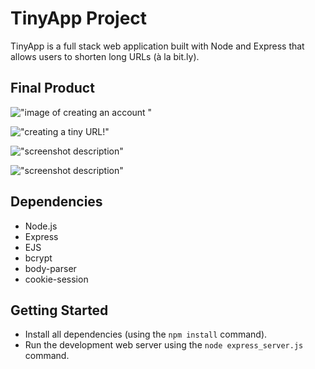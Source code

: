 # TinyApp Project

TinyApp is a full stack web application built with Node and Express that allows users to shorten long URLs (à la bit.ly).

## Final Product

!["image of creating an account "](![image](https://github.com/kb09/tinyapp/blob/feature/user-registration/docs/Create-account.png)
)

!["creating a tiny URL!"](https://github.com/kb09/tinyapp/blob/feature/user-registration/docs/Create-tinyURL.png)

!["screenshot description"](#)

!["screenshot description"](#)

## Dependencies

- Node.js
- Express
- EJS
- bcrypt
- body-parser
- cookie-session

## Getting Started

- Install all dependencies (using the `npm install` command).
- Run the development web server using the `node express_server.js` command.
